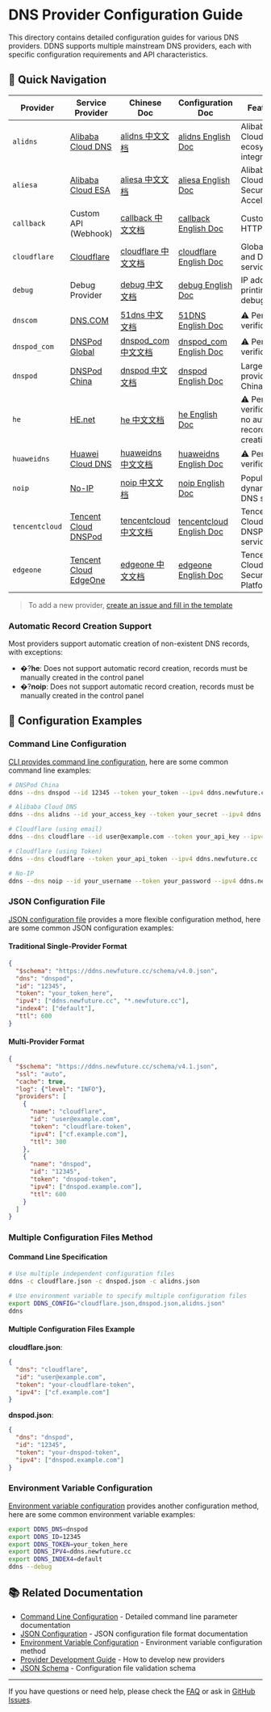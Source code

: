 # DNS Provider Configuration Guide

This directory contains detailed configuration guides for various DNS providers. DDNS supports multiple mainstream DNS providers, each with specific configuration requirements and API characteristics.

## 🚀 Quick Navigation

| Provider | Service Provider | Chinese Doc | Configuration Doc | Features |
|----------|------------------|-------------|-------------------|----------|
| `alidns` | [Alibaba Cloud DNS](https://dns.console.aliyun.com/) | [alidns 中文文档](alidns.md) | [alidns English Doc](alidns.en.md) | Alibaba Cloud ecosystem integration |
| `aliesa` | [Alibaba Cloud ESA](https://esa.console.aliyun.com/) | [aliesa 中文文档](aliesa.md) | [aliesa English Doc](aliesa.en.md) | Alibaba Cloud Edge Security Acceleration |
| `callback` | Custom API (Webhook) | [callback 中文文档](callback.md) | [callback English Doc](callback.en.md) | Custom HTTP API |
| `cloudflare` | [Cloudflare](https://www.cloudflare.com/) | [cloudflare 中文文档](cloudflare.md) | [cloudflare English Doc](cloudflare.en.md) | Global CDN and DNS service |
| `debug` | Debug Provider | [debug 中文文档](debug.md) | [debug English Doc](debug.en.md) | IP address printing for debugging |
| `dnscom` | [DNS.COM](https://www.dns.com/) | [51dns 中文文档](51dns.md) | [51DNS English Doc](51dns.en.md) | ⚠️ Pending verification |
| `dnspod_com` | [DNSPod Global](https://www.dnspod.com/) | [dnspod_com 中文文档](dnspod_com.md) | [dnspod_com English Doc](dnspod_com.en.md) | ⚠️ Pending verification |
| `dnspod` | [DNSPod China](https://www.dnspod.cn/) | [dnspod 中文文档](dnspod.md) | [dnspod English Doc](dnspod.en.md) | Largest DNS provider in China |
| `he` | [HE.net](https://dns.he.net/) | [he 中文文档](he.md) | [he English Doc](he.en.md) | ⚠️ Pending verification, no auto-record creation |
| `huaweidns` | [Huawei Cloud DNS](https://www.huaweicloud.com/product/dns.html) | [huaweidns 中文文档](huaweidns.md) | [huaweidns English Doc](huaweidns.en.md) | ⚠️ Pending verification |
| `noip` | [No-IP](https://www.noip.com/) | [noip 中文文档](noip.md) | [noip English Doc](noip.en.md) | Popular dynamic DNS service |
| `tencentcloud` | [Tencent Cloud DNSPod](https://cloud.tencent.com/product/dns) | [tencentcloud 中文文档](tencentcloud.md) | [tencentcloud English Doc](tencentcloud.en.md) | Tencent Cloud DNSPod service |
| `edgeone` | [Tencent Cloud EdgeOne](https://edgeone.ai) | [edgeone 中文文档](edgeone.md) | [edgeone English Doc](edgeone.en.md) | Tencent Cloud Edge Security Platform |

> To add a new provider, [create an issue and fill in the template](https://github.com/NewFuture/DDNS/issues/new?template=new-dns-provider.md)

### Automatic Record Creation Support

Most providers support automatic creation of non-existent DNS records, with exceptions:

- �?**he**: Does not support automatic record creation, records must be manually created in the control panel
- �?**noip**: Does not support automatic record creation, records must be manually created in the control panel

## 📝 Configuration Examples

### Command Line Configuration

[CLI provides command line configuration](../config/cli.en.md), here are some common command line examples:

```bash
# DNSPod China
ddns --dns dnspod --id 12345 --token your_token --ipv4 ddns.newfuture.cc

# Alibaba Cloud DNS
ddns --dns alidns --id your_access_key --token your_secret --ipv4 ddns.newfuture.cc

# Cloudflare (using email)
ddns --dns cloudflare --id user@example.com --token your_api_key --ipv4 ddns.newfuture.cc

# Cloudflare (using Token)
ddns --dns cloudflare --token your_api_token --ipv4 ddns.newfuture.cc

# No-IP
ddns --dns noip --id your_username --token your_password --ipv4 ddns.newfuture.cc
```

### JSON Configuration File

[JSON configuration file](../config/json.en.md) provides a more flexible configuration method, here are some common JSON configuration examples:

#### Traditional Single-Provider Format

```json
{
  "$schema": "https://ddns.newfuture.cc/schema/v4.0.json",
  "dns": "dnspod",
  "id": "12345",
  "token": "your_token_here",
  "ipv4": ["ddns.newfuture.cc", "*.newfuture.cc"],
  "index4": ["default"],
  "ttl": 600
}
```

#### Multi-Provider Format

```json
{
  "$schema": "https://ddns.newfuture.cc/schema/v4.1.json",
  "ssl": "auto",
  "cache": true,
  "log": {"level": "INFO"},
  "providers": [
    {
      "name": "cloudflare",
      "id": "user@example.com",
      "token": "cloudflare-token",
      "ipv4": ["cf.example.com"],
      "ttl": 300
    },
    {
      "name": "dnspod", 
      "id": "12345",
      "token": "dnspod-token",
      "ipv4": ["dnspod.example.com"],
      "ttl": 600
    }
  ]
}
```

### Multiple Configuration Files Method

#### Command Line Specification

```bash
# Use multiple independent configuration files
ddns -c cloudflare.json -c dnspod.json -c alidns.json

# Use environment variable to specify multiple configuration files
export DDNS_CONFIG="cloudflare.json,dnspod.json,alidns.json"
ddns
```

#### Multiple Configuration Files Example

**cloudflare.json**:

```json
{
  "dns": "cloudflare",
  "id": "user@example.com",
  "token": "your-cloudflare-token",
  "ipv4": ["cf.example.com"]
}
```

**dnspod.json**:

```json
{
  "dns": "dnspod",
  "id": "12345", 
  "token": "your-dnspod-token",
  "ipv4": ["dnspod.example.com"]
}
```

### Environment Variable Configuration

[Environment variable configuration](../config/env.en.md) provides another configuration method, here are some common environment variable examples:

```bash
export DDNS_DNS=dnspod
export DDNS_ID=12345
export DDNS_TOKEN=your_token_here
export DDNS_IPV4=ddns.newfuture.cc
export DDNS_INDEX4=default
ddns --debug
```

## 📚 Related Documentation

- [Command Line Configuration](../config/cli.en.md) - Detailed command line parameter documentation
- [JSON Configuration](../config/json.en.md) - JSON configuration file format documentation
- [Environment Variable Configuration](../config/env.en.md) - Environment variable configuration method
- [Provider Development Guide](../dev/provider.en.md) - How to develop new providers
- [JSON Schema](../../schema/v4.0.json) - Configuration file validation schema

---

If you have questions or need help, please check the [FAQ](../../README.en.md#FAQ) or ask in [GitHub Issues](https://github.com/NewFuture/DDNS/issues).
